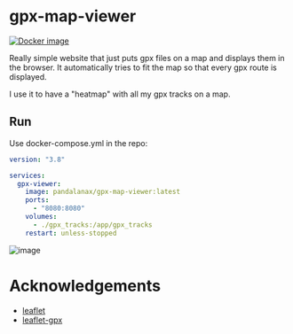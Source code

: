 # gpx-map-viewer
[![Docker image](https://github.com/pandalanax/gpx-map-viewer/actions/workflows/publish_docker.yml/badge.svg)](https://github.com/pandalanax/gpx-map-viewer/actions/workflows/publish_docker.yml)

Really simple website that just puts gpx files on a map and displays them in the browser.
It automatically tries to fit the map so that every gpx route is displayed.

I use it to have a "heatmap" with all my gpx tracks on a map.

## Run
Use docker-compose.yml in the repo:
```yml
version: "3.8"

services:
  gpx-viewer:
    image: pandalanax/gpx-map-viewer:latest
    ports:
      - "8080:8080"
    volumes:
      - ./gpx_tracks:/app/gpx_tracks
    restart: unless-stopped
```


![image](https://github.com/user-attachments/assets/4933987c-a0b5-447b-857c-e4868e8cbfd2)

# Acknowledgements

- [leaflet](https://github.com/Leaflet/Leaflet)
- [leaflet-gpx](https://github.com/mpetazzoni/leaflet-gpx)
